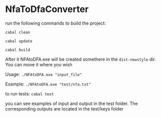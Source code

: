 # NfaToDfaConverter

run the following commands to build the project:

`cabal clean`

`cabal update`

`cabal build`

After it NFAtoDFA.exe will be created somethere in the `dist-newstyle` dir. You can move it where you wish

Usage:
`./NFAtoDFA.exe "input_file"`

Example:
`./NFAtoDFA.exe "test/nfa.txt"`

to run tests:
`cabal test`

you can see examples of input and output in the test folder. The corresponding outputs are located in the test/keys folder
